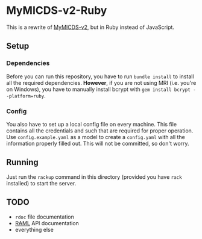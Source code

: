 # MyMICDS-v2-Ruby
This is a rewrite of [MyMICDS-v2](https://github.com/michaelgira23/MyMICDS-v2), but in Ruby instead of JavaScript.

## Setup

### Dependencies
Before you can run this repository, you have to run `bundle install` to install all the required dependencies. **However**, if you are not using MRI (i.e. you're on Windows), you have to manually install bcrypt with `gem install bcrypt --platform=ruby`.

### Config
You also have to set up a local config file on every machine. This file contains all the credentials and such that are required for proper operation. Use `config.example.yaml` as a model to create a `config.yaml` with all the information properly filled out. This will not be committed, so don't worry.

## Running
Just run the `rackup` command in this directory (provided you have `rack` installed) to start the server.

## TODO
- `rdoc` file documentation
- [RAML](http://raml.org/) API documentation
- everything else